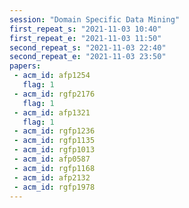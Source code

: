 ```yaml
---
session: "Domain Specific Data Mining"
first_repeat_s: "2021-11-03 10:40" 
first_repeat_e: "2021-11-03 11:50" 
second_repeat_s: "2021-11-03 22:40" 
second_repeat_e: "2021-11-03 23:50" 
papers:
 - acm_id: afp1254
   flag: 1
 - acm_id: rgfp2176
   flag: 1
 - acm_id: afp1321
   flag: 1
 - acm_id: rgfp1236
 - acm_id: rgfp1135
 - acm_id: rgfp1013
 - acm_id: afp0587
 - acm_id: rgfp1168
 - acm_id: afp2132
 - acm_id: rgfp1978
---
```


